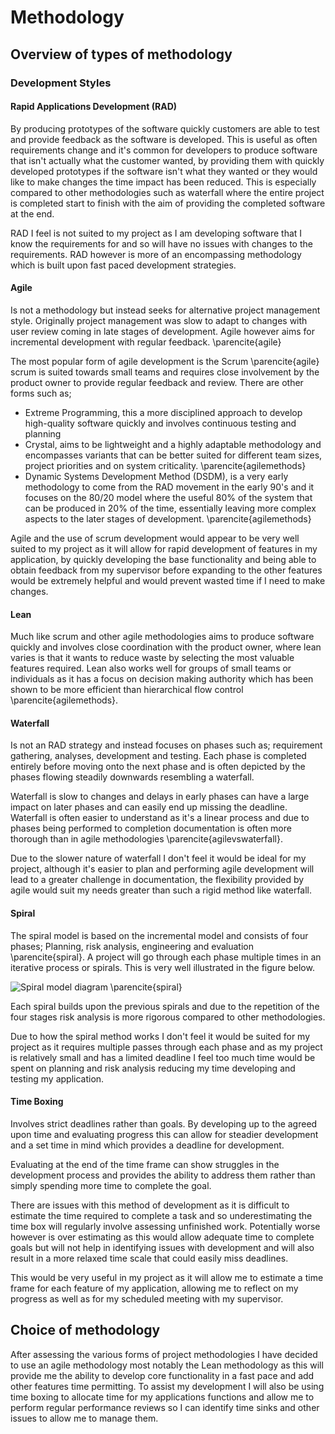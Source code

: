 # Methodology

## Overview of types of methodology

### Development Styles

#### Rapid Applications Development (RAD)

By producing prototypes of the software quickly customers are able to test and provide feedback as the software is developed. This is useful as often requirements change and it's common for developers to produce software that isn't actually what the customer wanted, by providing them with quickly developed prototypes if the software isn't what they wanted or they would like to make changes the time impact has been reduced. This is especially compared to other methodologies such as waterfall where the entire project is completed start to finish with the aim of providing the completed software at the end.

RAD I feel is not suited to my project as I am developing software that I know the requirements for and so will have no issues with changes to the requirements. RAD however is more of an encompassing methodology which is built upon fast paced development strategies.

#### Agile

Is not a methodology but instead seeks for alternative project management style. Originally project management was slow to adapt to changes with user review coming in late stages of development. Agile however aims for incremental development with regular feedback. \parencite{agile} 

The most popular form of agile development is the Scrum \parencite{agile} scrum is suited towards small teams and requires close involvement by the product owner to provide regular feedback and review. There are other forms such as; 
- Extreme Programming, this a more disciplined approach to develop high-quality software quickly and involves continuous testing and planning
- Crystal, aims to be lightweight and a highly adaptable methodology and encompasses variants that can be better suited for different team sizes, project priorities and on system criticality. \parencite{agilemethods}
- Dynamic Systems Development Method (DSDM), is a very early methodology to come from the RAD movement in the early 90's and it focuses on the 80/20 model where the useful 80% of the system that can be produced in 20% of the time, essentially leaving more complex aspects to the later stages of development. \parencite{agilemethods}

Agile and the use of scrum development would appear to be very well suited to my project as it will allow for rapid development of features in my application, by quickly developing the base functionality and being able to obtain feedback from my supervisor before expanding to the other features would be extremely helpful and would prevent wasted time if I need to make changes.

#### Lean

Much like scrum and other agile methodologies aims to produce software quickly and involves close coordination with the product owner, where lean varies is that it wants to reduce waste by selecting the most valuable features required. Lean also works well for groups of small teams or individuals as it has a focus on decision making authority which has been shown to be more efficient than hierarchical flow control \parencite{agilemethods}. 

#### Waterfall

Is not an RAD strategy and instead focuses on phases such as; requirement gathering, analyses, development and testing. Each phase is completed entirely before moving onto the next phase and is often depicted by the phases flowing steadily downwards resembling a waterfall.

Waterfall is slow to changes and delays in early phases can have a large impact on later phases and can easily end up missing the deadline. Waterfall is often easier to understand as it's a linear process and due to phases being performed to completion documentation is often more thorough than in agile methodologies \parencite{agilevswaterfall}.

Due to the slower nature of waterfall I don't feel it would be ideal for my project, although it's easier to plan and performing agile development will lead to a greater challenge in documentation, the flexibility provided by agile would suit my needs greater than such a rigid method like waterfall.

#### Spiral

The spiral model is based on the incremental model and consists of four phases; Planning, risk analysis, engineering and evaluation \parencite{spiral}. A project will go through each phase multiple times in an iterative process or spirals. This is very well illustrated in the figure below.

![Spiral model diagram \parencite{spiral}](../../Images/Spiral-model.jpg)

Each spiral builds upon the previous spirals and due to the repetition of the four stages risk analysis is more rigorous compared to other methodologies.

Due to how the spiral method works I don't feel it would be suited for my project as it requires multiple passes through each phase and as my project is relatively small and has a limited deadline I feel too much time would be spent on planning and risk analysis reducing my time developing and testing my application.

#### Time Boxing

Involves strict deadlines rather than goals. By developing up to the agreed upon time and evaluating progress this can allow for steadier development and a set time in mind which provides a deadline for development.

Evaluating at the end of the time frame can show struggles in the development process and provides the ability to address them rather than simply spending more time to complete the goal.

There are issues with this method of development as it is difficult to estimate the time required to complete a task and so underestimating the time box will regularly involve assessing unfinished work. Potentially worse however is over estimating as this would allow adequate time to complete goals but will not help in identifying issues with development and will also result in a more relaxed time scale that could easily miss deadlines.

This would be very useful in my project as it will allow me to estimate a time frame for each feature of my application, allowing me to reflect on my progress as well as for my scheduled meeting with my supervisor.


## Choice of methodology

After assessing the various forms of project methodologies I have decided to use an agile methodology most notably the Lean methodology as this will provide me the ability to develop core functionality in a fast pace and add other features time permitting. To assist my development I will also be using time boxing to allocate time for my applications functions and allow me to perform regular performance reviews so I can identify time sinks and other issues to allow me to manage them.
